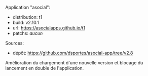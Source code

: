 Application "asocial":
- distribution: t1
- build: v2.10.1
- url: https://asocialapps.github.io/t1
- patchs: _aucun_

Sources:
- dépôt: https://github.com/dsportes/asocial-app/tree/v2.8

Amélioration du chargement d'une nouvelle version et blocage du lancement en double de l'application.
